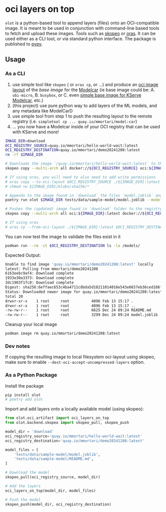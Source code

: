 # oci layers on top

`olot` is a python-based tool to append layers (files) onto an OCI-compatible image. It is meant to be used in conjunction with command-line based tools to fetch and upload these images. Tools such as [skopeo](https://github.com/containers/skopeo) or [oras](https://github.com/oras-project/oras). It can be used either as a CLI tool, or via standard python interface. The package is published to [pypy](https://pypi.org/p/olot).

## Usage

### As a CLI

1. use simple tool like `skopeo` ( or `oras cp`, or ...) and produce an [oci image layout](https://github.com/opencontainers/image-spec/blob/main/image-layout.md) of the _base image_ for the [Modelcar](https://kserve.github.io/website/latest/modelserving/storage/oci/#prepare-an-oci-image-with-model-data) (ie base image could be: A. `ubi-micro`, B. `busybox`, or C. even [simple base image for KServe Modelcar](https://github.com/tarilabs/demo20241108-base?tab=readme-ov-file#a-minimal-base-image-for-kserve-modelcarsidecar-puposes-that-does-nothing), etc.)
2. (this project) use pure python way to add layers of the ML models, and any metadata like ModelCarD
3. use simple tool from step 1 to push the resulting layout to the remote registry (i.e. `simpletool cp ... quay.io/mmortari/model:car`)
4. ... you now have a Modelcar inside of your OCI registry that can be used with KServe and more!

```sh
IMAGE_DIR=download
OCI_REGISTRY_SOURCE=quay.io/mmortari/hello-world-wait:latest
OCI_REGISTRY_DESTINATION=quay.io/mmortari/demo20241208:latest
rm -rf $IMAGE_DIR

# Downloads the image `/quay.io/mmortari/hello-world-wait:latest` to the folder `download` with tag `latest`
skopeo copy --multi-arch all docker://${OCI_REGISTRY_SOURCE} oci:${IMAGE_DIR}:latest

# If using oras, you will need to also need to add write permissions
# oras copy --to-oci-layout $OCI_REGISTRY_SOURCE ./${IMAGE_DIR}:latest
# chmod +w ${IMAGE_DIR}/blobs/sha256/*

# Appends to the image found in `download` the files `model.joblib` and as ModelCarD the `README.md`
poetry run olot $IMAGE_DIR tests/data/sample-model/model.joblib --modelcard tests/data/sample-model/README.md

# Pushes the (updated) image found in `download` folder to the registry `quay.io/mmortari/demo20241208` with tag `latest`
skopeo copy --multi-arch all oci:${IMAGE_DIR}:latest docker://${OCI_REGISTRY_DESTINATION}

# If using oras
# oras cp --from-oci-layout ./${IMAGE_DIR}:latest $OCI_REGISTRY_DESTINATION
```

You can now test the image to validate the files exist in it


```bash
podman run --rm -it $OCI_REGISTRY_DESTINATION ls -la /models/
```

Expected Output:

```sh
Unable to find image 'quay.io/mmortari/demo20241208:latest' locally
latest: Pulling from mmortari/demo20241208
6163eebc9af4: Download complete 
1933e30a3373: Download complete 
3dc1903f1fc8: Download complete 
Digest: sha256:6effaec653c4ba4711c8bda5d18211014016e543e6657eb36ced186fb9aed9e4
Status: Downloaded newer image for quay.io/mmortari/demo20241208:latest
total 20
drwxr-xr-x    1 root     root          4096 Feb 13 15:17 .
drwxr-xr-x    1 root     root          4096 Feb 13 15:17 ..
-rw-rw-r--    1 root     root          6625 Dec 24 09:24 README.md
-rw-rw-r--    1 root     root          3299 Dec 24 09:24 model.joblib
```

Cleanup your local image

```sh
podman image rm quay.io/mmortari/demo20241208:latest
```

### Dev notes

If copying the resulting image to local filesystem oci-layout using skopeo, make sure to enable `--dest-oci-accept-uncompressed-layers` option.

### As a Python Package

Install the package

```sh
pip install olot
# poetry add olot
```

Import and add layers onto a locally available model (using skopeo):

```python
from olot.oci_artifact import oci_layers_on_top
from olot.backend.skopeo import skopeo_pull, skopeo_push

model_dir = 'download'
oci_registry_source='quay.io/mmortari/hello-world-wait:latest'
oci_registry_destination='quay.io/mmortari/demo20241208:latest'

model_files = [
    'tests/data/sample-model/model.joblib',
    'tests/data/sample-model/README.md',
]

# Download the model
skopeo_pull(oci_registry_source, model_dir)

# Add the layers
oci_layers_on_top(model_dir, model_files)

# Push the model
skopeo_push(model_dir, oci_registry_destination)
```
